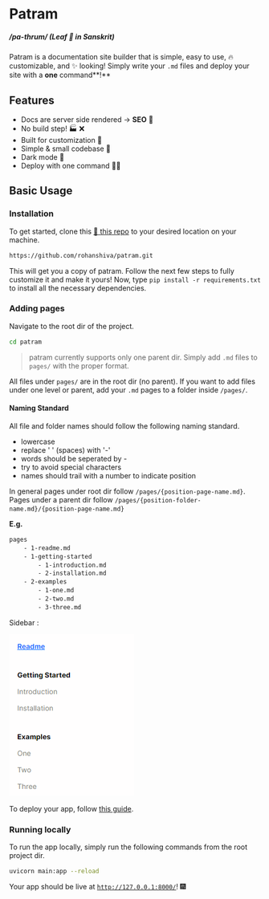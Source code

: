 # Patram
##### /pa-thrum/ (Leaf 🍃 in Sanskrit) 

Patram is a documentation site builder that is simple, easy to use, 🔥 customizable, and ✨ looking! Simply write your `.md` files and deploy your site with a **one** command**!** 

## Features
- Docs are server side rendered -> **SEO** 🚀 
- No build step! 🏭 ❌
- Built for customization 🎨
- Simple & small codebase 🤏
- Dark mode 👾
- Deploy with one command 🤘🏿

## Basic Usage
### Installation
To get started, clone this [🔗 this repo](https://github.com/rohanshiva/patram) to your desired location on your machine.
```bash
https://github.com/rohanshiva/patram.git
```
This will get you a copy of patram. Follow the next few steps to fully customize it and make it yours!
Now, type `pip install -r requirements.txt` to install all the necessary dependencies.

### Adding pages
Navigate to the root dir of the project.
```bash
cd patram
```

> patram currently supports only one parent dir.
Simply add `.md` files to `pages/` with the proper format. 

All files under `pages/` are in the root dir (no parent). If you want to add files under one level or parent, add your `.md` pages to a folder inside `/pages/`.

#### Naming Standard
All file and folder names should follow the following naming standard.
- lowercase
- replace ' ' (spaces) with '-'
- words should be seperated by -
- try to avoid special characters
- names should trail with a number to indicate position 

In general pages under root dir follow `/pages/{position-page-name.md}`. Pages under a parent dir follow `/pages/{position-folder-name.md}/{position-page-name.md}`

**E.g.** 
```bash
pages
    - 1-readme.md
    - 1-getting-started
        - 1-introduction.md
        - 2-installation.md
    - 2-examples
        - 1-one.md
        - 2-two.md
        - 3-three.md
```
Sidebar : 

![Example structure](/images/example_structure.png)

To deploy your app, follow [this guide](/getting-started/deploy-your-app).

### Running locally
To run the app locally, simply run the following commands from the root project dir.

```bash
uvicorn main:app --reload
```

Your app should be live at [`http://127.0.0.1:8000/`](http://127.0.0.1:8000/)! 🎆


